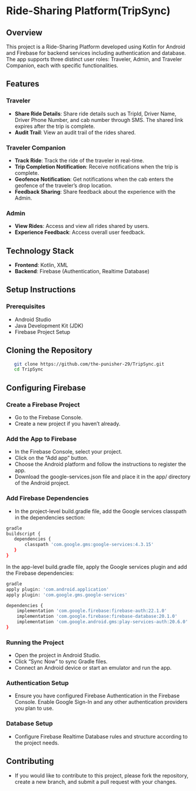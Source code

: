 # Ride-Sharing Platform(TripSync)

## Overview

This project is a Ride-Sharing Platform developed using Kotlin for Android and Firebase for backend services including authentication and database. The app supports three distinct user roles: Traveler, Admin, and Traveler Companion, each with specific functionalities.

## Features

### Traveler
- **Share Ride Details**: Share ride details such as TripId, Driver Name, Driver Phone Number, and cab number through  SMS. The shared link expires after the trip is complete.
- **Audit Trail**: View an audit trail of the rides shared.

### Traveler Companion
- **Track Ride**: Track the ride of the traveler in real-time.
- **Trip Completion Notification**: Receive notifications when the trip is complete.
- **Geofence Notification**: Get notifications when the cab enters the geofence of the traveler’s drop location.
- **Feedback Sharing**: Share feedback about the experience with the Admin.

### Admin
- **View Rides**: Access and view all rides shared by users.
- **Experience Feedback**: Access overall user feedback.

## Technology Stack

- **Frontend**: Kotlin, XML
- **Backend**: Firebase (Authentication, Realtime Database)

## Setup Instructions

### Prerequisites

- Android Studio
- Java Development Kit (JDK)
- Firebase Project Setup


## Cloning the Repository
 ```bash
    git clone https://github.com/the-punisher-29/TripSync.git
    cd TripSync
 ```


## Configuring Firebase

### Create a Firebase Project
- Go to the Firebase Console.
- Create a new project if you haven’t already.

### Add the App to Firebase

- In the Firebase Console, select your project.
- Click on the “Add app” button.
- Choose the Android platform and follow the instructions to register the app.
- Download the google-services.json file and place it in the app/ directory of the Android project.

### Add Firebase Dependencies
- In the project-level build.gradle file, add the Google services classpath in the dependencies section:

 ```bash
gradle
buildscript {
    dependencies {
        classpath 'com.google.gms:google-services:4.3.15'
    }
}
 ```

In the app-level build.gradle file, apply the Google services plugin and add the Firebase dependencies:

```bash
gradle
apply plugin: 'com.android.application'
apply plugin: 'com.google.gms.google-services'

dependencies {
    implementation 'com.google.firebase:firebase-auth:22.1.0'
    implementation 'com.google.firebase:firebase-database:20.1.0'
    implementation 'com.google.android.gms:play-services-auth:20.6.0'
}
 ```

### Running the Project
- Open the project in Android Studio.
- Click “Sync Now” to sync Gradle files.
- Connect an Android device or start an emulator and run the app.

### Authentication Setup
- Ensure you have configured Firebase Authentication in the Firebase Console. Enable Google Sign-In and any other authentication providers you plan to use.

### Database Setup
- Configure Firebase Realtime Database rules and structure according to the project needs.

## Contributing
- If you would like to contribute to this project, please fork the repository, create a new branch, and submit a pull request with your changes.
